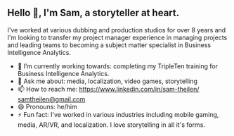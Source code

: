 ## Hello 👋, I'm Sam, a storyteller at heart.

I've worked at various dubbing and production studios for over 8 years and I'm looking to transfer my project manager experience in managing projects and leading teams to becoming a subject matter specialist in Business Intelligence Analytics.

- 🌱 I’m currently working towards: completing my TripleTen training for Business Intelligence Analytics.
- 💬 Ask me about:  media, localization, video games, storytelling
- 📫 How to reach me: https://www.linkedin.com/in/sam-theilen/ samtheilen@gmail.com
- 😄 Pronouns: he/him
- ⚡ Fun fact: I've worked in various industries including mobile gaming, media, AR/VR, and localization. I love storytelling in all it's forms.

